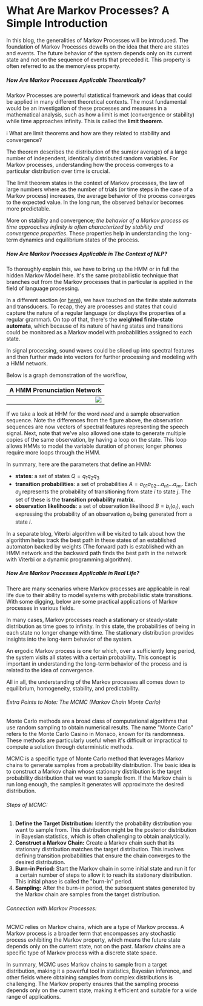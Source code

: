 # What Are Markov Processes? A Simple Introduction

In this blog, the generalities of Markov Processes will be introduced. The foundation of Markov Processes dewells on the idea that there are states and events. The future behavior of the system depends only on its current state and not on the sequence of events that preceded it. This property is often referred to as the memoryless property.




##### How Are Markov Processes Applicable Theoretically?

Markov Processes are powerful statistical framework and ideas that could be applied in many different theoretical contexts. The most fundamental would be an investigation of these processes and measures in a mathematical analysis, such as how a limit is met (convergence or stability) while time approaches infinity. This is called the **limit theorem**.

ℹ️ What are limit theorems and how are they related to stability and convergence?

The theorem describes the distribution of the sum(or average) of a large number of independent, identically distributed random variables. For Markov processes, understanding how the process converges to a particular distribution over time is crucial.

The limit theorem states in the context of Markov processes, the law of large numbers where as the number of trials (or time steps in the case of a Markov process) increases, the average behavior of the process converges to the expected value. In the long run, the observed behavior becomes more predictable.

More on stability and convergence; _the behavior of a Markov process as time approaches infinity is often characterized by stability and convergence properties_. These properties help in understanding the long-term dynamics and equilibrium states of the process.


##### How Are Markov Processes Applicable in The Context of NLP?

To thoroughly explain this, we have to bring up the HMM or in full the hidden Markov Model here. It's the same probabilistic technique that branches out from the Markov processes that in particular is applied in the field of language processing.

In a different section (or [here](/modules/5a-finite-automata.md)), we have touched on the finite state automata and transducers. To recap, they are processes and states that could capture the nature of a regular language (or displays the properties of a regular grammar). On top of that, there's the **weighted finite-state automata**, which because of its nature of having states and transitions could be monitored as a Markov model with probabilities assigned to each state.

In signal processing, sound waves could be sliced up into spectral features and then further made into vectors for further processing and modeling with a HMM network.

Below is a graph demonstration of the workflow,



A HMM Pronunciation Network |
---: |
![](../extras/hmm/hmm.jpg) |



If we take a look at HHM for the word _need_ and a sample observation sequence. Note the differences from the figure above, the observation sequences are now vectors of spectral features representing the speech signal. Next, note that we've also allowed one state to generate multiple copies of the same observation, by having a loop on the state. This loop allows HMMs to model the variable duration of phones; longer phones require more loops through the HMM.

In summary, here are the parameters that define an HMM:

- **states**: a set of states $Q = q_{1}q_{2}q_{3}$
- **transition probabilities**: a set of probabilities $A = a_{01}a_{02}...a_{n1}...a_{nn}$. Each $a_{ij}$ represents the probability of transitioning from state _i_ to state _j_. The set of these is the **transition probability matrix**.
- **observation likelihoods**: a set of observation likelihood $B=b_{i}(o_{t})$, each expressing the probability of an observation $o_{t}$ being generated from a state _i_.

In a separate blog, Viterbi algorithm will be visited to talk about how the algorithm helps track the best path in these states of an established automaton backed by weights (The forward path is established with an HMM network and the backward path finds the best path in the network with Viterbi or a dynamic programming algorithm).

##### How Are Markov Processes Applicable in Real Life?

There are many scenarios where Markov processes are applicable in real life due to their ability to model systems with probabilistic state transitions. With some digging, below are some practical applications of Markov processes in various fields.


In many cases, Markov processes reach a stationary or steady-state distribution as time  goes to infinity. In this state, the probabilities of being in each state no longer change with time. The stationary distribution provides insights into the long-term behavior of the system.

An ergodic Markov process is one for which, over a sufficiently long period, the system visits all states with a certain probability. This concept is important in understanding the long-term behavior of the process and is related to the idea of convergence.

All in all, the understanding of the Markov processes all comes down to equilibrium, homogeneity, stability, and predictability.

###### Extra Points to Note: The MCMC (Markov Chain Monte Carlo)

Monte Carlo methods are a broad class of computational algorithms that use random sampling to obtain numerical results. The name "Monte Carlo" refers to the Monte Carlo Casino in Monaco, known for its randomness. These methods are particularly useful when it's difficult or impractical to compute a solution through deterministic methods.

MCMC is a specific type of Monte Carlo method that leverages Markov chains to generate samples from a probability distribution. The basic idea is to construct a Markov chain whose stationary distribution is the target probability distribution that we want to sample from. If the Markov chain is run long enough, the samples it generates will approximate the desired distribution.

###### Steps of MCMC:

1. **Define the Target Distribution:**
   Identify the probability distribution you want to sample from. This distribution might be the posterior distribution in Bayesian statistics, which is often challenging to obtain analytically.
2. **Construct a Markov Chain:**
   Create a Markov chain such that its stationary distribution matches the target distribution. This involves defining transition probabilities that ensure the chain converges to the desired distribution.
3. **Burn-in Period:**
   Start the Markov chain in some initial state and run it for a certain number of steps to allow it to reach its stationary distribution. This initial phase is called the "burn-in" period.
4. **Sampling:**
   After the burn-in period, the subsequent states generated by the Markov chain are samples from the target distribution.

###### Connection with Markov Processes:

MCMC relies on Markov chains, which are a type of Markov process. A Markov process is a broader term that encompasses any stochastic process exhibiting the Markov property, which means the future state depends only on the current state, not on the past. Markov chains are a specific type of Markov process with a discrete state space.

In summary, MCMC uses Markov chains to sample from a target distribution, making it a powerful tool in statistics, Bayesian inference, and other fields where obtaining samples from complex distributions is challenging. The Markov property ensures that the sampling process depends only on the current state, making it efficient and suitable for a wide range of applications.
